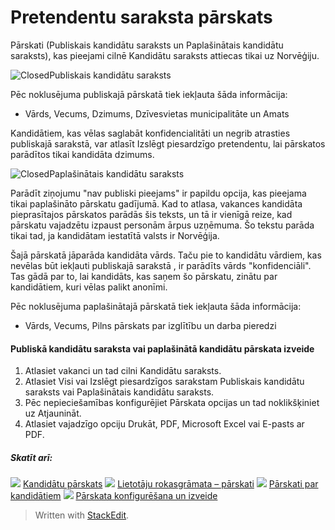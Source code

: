 # Pretendentu saraksta pārskats

Pārskati (Publiskais kandidātu saraksts  un  Paplašinātais kandidātu saraksts), kas pieejami cilnē  Kandidātu saraksts  attiecas tikai uz Norvēģiju.

![Closed](../Skins/Default/Stylesheets/Images/transparent.gif)Publiskais kandidātu saraksts

Pēc noklusējuma publiskajā pārskatā tiek iekļauta šāda informācija:

-   Vārds,  Vecums,  Dzimums,  Dzīvesvietas municipalitāte  un  Amats

Kandidātiem, kas vēlas saglabāt konfidencialitāti un negrib atrasties publiskajā sarakstā, var atlasīt  Izslēgt piesardzīgo pretendentu, lai pārskatos parādītos tikai kandidāta dzimums.

![Closed](../Skins/Default/Stylesheets/Images/transparent.gif)Paplašinātais kandidātu saraksts

Parādīt ziņojumu "nav publiski pieejams"  ir papildu opcija, kas pieejama tikai paplašināto pārskatu gadījumā. Kad to atlasa, vakances kandidāta pieprasītajos pārskatos parādās šis teksts, un tā ir vienīgā reize, kad pārskatu vajadzētu izpaust personām ārpus uzņēmuma. Šo tekstu parāda tikai tad, ja kandidātam iestatītā valsts ir Norvēģija.

Šajā pārskatā jāparāda kandidāta vārds. Taču pie to kandidātu vārdiem, kas nevēlas būt iekļauti publiskajā sarakstā , ir parādīts vārds "konfidenciāli". Tas gādā par to, lai kandidāts, kas saņem šo pārskatu, zinātu par kandidātiem, kuri vēlas palikt anonīmi.

Pēc noklusējuma paplašinātajā pārskatā tiek iekļauta šāda informācija:

-   Vārds,  Vecums,  Pilns pārskats  par izglītību un darba pieredzi

#### Publiskā kandidātu saraksta vai paplašinātā kandidātu pārskata izveide

1.  Atlasiet vakanci un tad cilni  Kandidātu saraksts.
2.  Atlasiet  Visi  vai  Izslēgt piesardzīgos  sarakstam  Publiskais kandidātu saraksts  vai  Paplašinātais kandidātu saraksts.
3.  Pēc nepieciešamības konfigurējiet  Pārskata opcijas  un tad noklikšķiniet uz  Atjaunināt.
4.  Atlasiet vajadzīgo opciju  Drukāt,  PDF,  Microsoft Excel  vai  E-pasts ar PDF.

##### Skatīt arī:

![](../Resources/Images/icon-document-link.png)  [Kandidātu pārskats](candidate_report.htm)
![](../Resources/Images/icon-document-link.png)  [Lietotāju rokasgrāmata – pārskati](guide_for_users_reports.htm)
![](../Resources/Images/icon-document-link.png)  [Pārskati par kandidātiem](reporting_on_candidates.htm)
![](../Resources/Images/icon-document-link.png)  [Pārskata konfigurēšana un izveide](configuring_and_running_a_report.htm)


> Written with [StackEdit](https://stackedit.io/).
<!--stackedit_data:
eyJoaXN0b3J5IjpbOTI5NTY4NDk5XX0=
-->